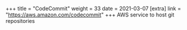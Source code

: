 +++
title = "CodeCommit"
weight = 33
date = 2021-03-07
[extra]
link = "https://aws.amazon.com/codecommit"
+++
AWS service to host git repositories

